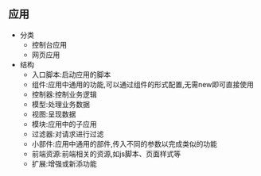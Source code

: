 ## 应用
* 分类
    * 控制台应用
    * 网页应用
* 结构 
    * 入口脚本:启动应用的脚本
    * 组件:应用中通用的功能,可以通过组件的形式配置,无需new即可直接使用 
    * 控制器:控制业务逻辑 
    * 模型:处理业务数据 
    * 视图:呈现数据 
    * 模块:应用中的子应用
    * 过滤器:对请求进行过滤
    * 小部件:应用中通用的部件,传入不同的参数以完成类似的功能 
    * 前端资源:前端相关的资源,如js脚本、页面样式等
    * 扩展:增强或新添功能 